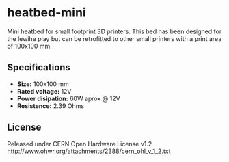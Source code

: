 # heatbed-mini
Mini heatbed for small footprint 3D printers. This bed has been designed for the lewihe play but can be retrofitted to other small 
printers with a print area of 100x100 mm.

## Specifications
+ **Size:** 100x100 mm
+ **Rated voltage:** 12V
+ **Power disipation:** 60W aprox @ 12V
+ **Resistence:** 2.39 Ohms

## License
Released under CERN Open Hardware License v1.2
http://www.ohwr.org/attachments/2388/cern_ohl_v_1_2.txt
